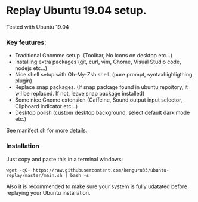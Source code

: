 # Replay Ubuntu 19.04 setup.

Tested with Ubuntu 19.04

### Key feutures:

- Traditional Gnomme setup. (Toolbar, No icons on desktop etc...)
- Installing extra packages (git, curl, vim, Chome, Visual Studio code, nodejs etc...)
- Nice shell setup with Oh-My-Zsh shell. (pure prompt, syntaxhighligthing plugin)
- Replace snap packages. (If snap package found in ubuntu repoitory, it wil be replaced. If not, leave snap package installed)
- Some nice Gnome extension (Caffeine, Sound output input selector, Clipboard indicator etc...)
- Desktop polish (custom desktop background, select default dark mode etc.)

See manifest.sh for more details.

### Installation

Just copy and paste this in a terminal windows:

```console
wget -qO- https://raw.githubusercontent.com/kenguru33/ubuntu-replay/master/main.sh | bash -s
```

Also it is recommended to make sure your system is fully udatated before replaying your Ubuntu installation. 